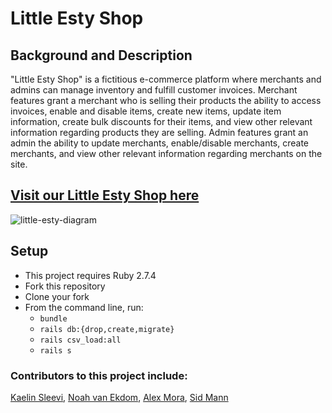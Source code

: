 # Little Esty Shop

## Background and Description

"Little Esty Shop" is a fictitious e-commerce platform where merchants and admins can manage inventory and fulfill customer invoices. Merchant features grant a merchant who is selling their products the ability to access invoices, enable and disable items, create new items, update item information, create bulk discounts for their items, and view other relevant information regarding products they are selling. Admin features grant an admin the ability to update merchants, enable/disable merchants, create merchants, and view other relevant information regarding merchants on the site. 

## [Visit our Little Esty Shop here](https://fierce-reef-86153.herokuapp.com/admin)

![little-esty-diagram](https://user-images.githubusercontent.com/99758586/192584074-cbb0df31-39ce-46bf-9198-9cae0c5cbfdf.png)


## Setup
* This project requires Ruby 2.7.4
* Fork this repository
* Clone your fork
* From the command line, run:
    * `bundle`
    * `rails db:{drop,create,migrate}`
    * `rails csv_load:all`
    * `rails s`
    
### Contributors to this project include:
[Kaelin Sleevi](https://github.com/KaelinSleevi), [Noah van Ekdom](https://github.com/noahvanekdom), [Alex Mora](https://github.com/AlexMR-93), [Sid Mann](https://github.com/sjmann2)

